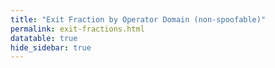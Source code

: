 ```yaml
---
title: "Exit Fraction by Operator Domain (non-spoofable)"
permalink: exit-fractions.html
datatable: true
hide_sidebar: true
---
```


<div>                        <script type="text/javascript">window.PlotlyConfig = {MathJaxConfig: 'local'};</script>
        <script src="https://cdn.plot.ly/plotly-latest.min.js"></script>                <div id="487eee1c-4f45-493a-8f61-7b715d6ee97d" class="plotly-graph-div" style="height:100%; width:100%;"></div>            <script type="text/javascript">                                    window.PLOTLYENV=window.PLOTLYENV || {};                                    if (document.getElementById("487eee1c-4f45-493a-8f61-7b715d6ee97d")) {                    Plotly.newPlot(                        "487eee1c-4f45-493a-8f61-7b715d6ee97d",                        [{"legendgroup": "applied-privacy.net", "line": {"color": "#636efa"}, "mode": "lines", "name": "applied-privacy.net", "orientation": "v", "showlegend": true, "stackgroup": "1", "type": "scatter", "x": ["2021-01-01", "2021-01-02", "2021-01-03", "2021-01-04", "2021-01-05", "2021-01-07", "2021-01-08", "2021-01-09", "2021-01-10", "2021-01-11", "2021-01-12", "2021-01-13", "2021-01-14", "2021-01-15", "2021-01-16", "2021-01-17", "2021-01-18", "2021-01-19", "2021-01-20", "2021-01-21", "2021-01-22", "2021-01-23", "2021-01-24", "2021-01-25", "2021-01-26", "2021-01-27", "2021-01-28", "2021-01-29", "2021-01-30", "2021-01-31", "2021-02-01", "2021-02-02", "2021-02-03", "2021-02-04", "2021-02-05", "2021-02-06", "2021-02-07", "2021-02-08", "2021-02-09", "2021-02-10", "2021-02-11", "2021-02-12", "2021-02-13", "2021-02-14", "2021-02-15", "2021-02-16", "2021-02-17", "2021-02-18", "2021-02-19", "2021-02-20", "2021-02-21", "2021-02-22", "2021-02-23", "2021-02-24", "2021-02-25", "2021-02-26", "2021-02-27", "2021-02-28", "2021-03-01", "2021-03-02", "2021-03-03", "2021-03-04", "2021-03-05", "2021-03-06", "2021-03-07", "2021-03-08", "2021-03-09", "2021-03-10", "2021-03-11", "2021-03-13", "2021-03-14", "2021-03-15", "2021-03-16", "2021-03-17", "2021-03-18", "2021-03-19", "2021-03-20", "2021-03-21", "2021-03-22", "2021-03-23", "2021-03-24", "2021-03-25", "2021-03-26", "2021-03-27", "2021-03-28", "2021-03-29", "2021-03-30", "2021-03-31", "2021-04-01", "2021-04-02", "2021-04-03", "2021-04-04", "2021-04-05", "2021-04-06", "2021-04-07", "2021-04-08", "2021-04-09", "2021-04-10", "2021-04-11", "2021-04-12", "2021-04-13", "2021-04-14", "2021-04-15", "2021-04-16", "2021-04-17", "2021-04-18", "2021-04-19", "2021-04-20", "2021-04-21", "2021-04-22", "2021-04-23", "2021-04-24", "2021-04-25", "2021-04-26", "2021-04-27", "2021-04-28", "2021-04-29", "2021-04-30", "2021-05-01", "2021-05-02", "2021-05-03", "2021-05-04", "2021-05-05", "2021-05-06", "2021-05-07", "2021-05-08", "2021-05-09", "2021-05-10", "2021-05-11", "2021-05-12", "2021-05-13", "2021-05-14", "2021-05-15", "2021-05-16", "2021-05-17", "2021-05-18", "2021-05-19", "2021-05-20", "2021-05-21", "2021-05-22", "2021-05-23", "2021-05-24", "2021-05-25", "2021-05-26", "2021-05-27", "2021-05-28", "2021-05-29", "2021-05-30", "2021-05-31", "2021-06-01", "2021-06-02", "2021-06-03", "2021-06-04", "2021-06-05", "2021-06-06", "2021-06-07", "2021-06-09", "2021-06-10", "2021-06-11", "2021-06-12", "2021-06-13", "2021-06-14", "2021-06-15", "2021-06-16", "2021-06-17", "2021-06-18", "2021-06-19", "2021-06-20", "2021-06-21", "2021-06-22", "2021-06-23", "2021-06-24", "2021-06-25", "2021-06-26", "2021-06-27", "2021-06-28", "2021-06-29", "2021-06-30", "2021-07-01", "2021-07-02", "2021-07-03", "2021-07-04", "2021-07-05", "2021-07-06", "2021-07-07", "2021-07-08", "2021-07-09", "2021-07-10", "2021-07-11", "2021-07-12", "2021-07-13", "2021-07-14", "2021-07-15", "2021-07-16"], "xaxis": "x", "y": [2.82, 2.96, 3.05, 3.02, 2.99, 3.2, 3.3, 3.26, 3.21, 3.18, 3.37, 3.51, 3.59, 3.49, 3.44, 3.44, 3.43, 3.47, 3.41, 3.46, 3.49, 3.47, 3.41, 3.32, 3.32, 3.35, 3.57, 3.55, 3.55, 3.37, 3.29, 3.44, 3.35, 3.52, 3.92, 3.94, 4.1, 4.17, 4.12, 4.32, 4.33, 4.15, 4.03, 4.04, 4.14, 4.16, 4.14, 4.12, 5.35, 5.58, 5.78, 5.19, 5.1, 5.1, 5.35, 5.28, 5.24, 5.2, 5.3, 5.29, 5.36, 5.46, 5.46, 5.46, 5.34, 5.33, 5.9, 5.66, 5.66, 5.31, 5.35, 5.65, 5.39, 5.54, 5.57, 6.18, 6.41, 6.25, 6.51, 6.12, 6.26, 5.97, 6.42, 6.25, 6.01, 6.52, 6.7, 6.57, 6.64, 6.49, 6.61, 6.07, 6.03, 6.17, 6.06, 5.72, 6.06, 5.68, 5.5, 5.85, 5.97, 6.14, 6.26, 6.07, 6.08, 6.44, 6.33, 6.39, 6.37, 6.5, 6.38, 6.21, 6.15, 6.46, 6.44, 6.35, 6.45, 6.69, 6.74, 6.64, 6.45, 6.49, 6.25, 6.56, 6.72, 6.51, 6.4, 6.55, 6.59, 6.59, 6.74, 6.91, 6.62, 6.5, 6.72, 6.73, 6.71, 6.67, 6.56, 6.66, 6.62, 6.21, 6.27, 6.52, 6.66, 6.95, 6.9, 6.88, 6.71, 6.49, 6.57, 6.87, 7.24, 7.38, 7.22, 7.18, 6.43, 6.32, 6.47, 6.54, 6.47, 6.46, 6.31, 6.18, 6.25, 5.96, 6.18, 6.12, 6.02, 6.21, 6.11, 6.14, 5.82, 5.69, 5.54, 5.68, 5.91, 5.91, 5.88, 5.92, 5.97, 6.0, 5.92, 5.98, 6.0, 6.08, 5.97, 6.15, 6.01, 6.12, 6.06, 6.05, 6.04, 6.05], "yaxis": "y"}, {"legendgroup": "artikel10.org", "line": {"color": "#EF553B"}, "mode": "lines", "name": "artikel10.org", "orientation": "v", "showlegend": true, "stackgroup": "1", "type": "scatter", "x": ["2021-01-01", "2021-01-02", "2021-01-03", "2021-01-04", "2021-01-05", "2021-01-07", "2021-01-08", "2021-01-09", "2021-01-10", "2021-01-11", "2021-01-12", "2021-01-13", "2021-01-14", "2021-01-15", "2021-01-16", "2021-01-17", "2021-01-18", "2021-01-19", "2021-01-20", "2021-01-21", "2021-01-22", "2021-01-23", "2021-01-24", "2021-01-25", "2021-01-26", "2021-01-27", "2021-01-28", "2021-01-29", "2021-01-30", "2021-01-31", "2021-02-01", "2021-02-02", "2021-02-03", "2021-02-04", "2021-02-05", "2021-02-06", "2021-02-07", "2021-02-08", "2021-02-09", "2021-02-10", "2021-02-11", "2021-02-12", "2021-02-13", "2021-02-14", "2021-02-15", "2021-02-16", "2021-02-17", "2021-02-18", "2021-02-19", "2021-02-20", "2021-02-21", "2021-02-22", "2021-02-23", "2021-02-24", "2021-02-25", "2021-02-26", "2021-02-27", "2021-02-28", "2021-03-01", "2021-03-02", "2021-03-03", "2021-03-04", "2021-03-05", "2021-03-06", "2021-03-07", "2021-03-08", "2021-03-09", "2021-03-10", "2021-03-11", "2021-03-13", "2021-03-14", "2021-03-15", "2021-03-16", "2021-03-17", "2021-03-18", "2021-03-19", "2021-03-20", "2021-03-21", "2021-03-22", "2021-03-23", "2021-03-24", "2021-03-25", "2021-03-26", "2021-03-27", "2021-03-28", "2021-03-29", "2021-03-30", "2021-03-31", "2021-04-01", "2021-04-02", "2021-04-03", "2021-04-04", "2021-04-05", "2021-04-06", "2021-04-07", "2021-04-08", "2021-04-09", "2021-04-10", "2021-04-11", "2021-04-12", "2021-04-13", "2021-04-14", "2021-04-15", "2021-04-16", "2021-04-17", "2021-04-18", "2021-04-19", "2021-04-20", "2021-04-21", "2021-04-22", "2021-04-23", "2021-04-24", "2021-04-25", "2021-04-26", "2021-04-27", "2021-04-28", "2021-04-29", "2021-04-30", "2021-05-01", "2021-05-02", "2021-05-03", "2021-05-04", "2021-05-05", "2021-05-06", "2021-05-07", "2021-05-08", "2021-05-09", "2021-05-10", "2021-05-11", "2021-05-12", "2021-05-13", "2021-05-14", "2021-05-15", "2021-05-16", "2021-05-17", "2021-05-18", "2021-05-19", "2021-05-20", "2021-05-21", "2021-05-22", "2021-05-23", "2021-05-24", "2021-05-25", "2021-05-26", "2021-05-27", "2021-05-28", "2021-05-29", "2021-05-30", "2021-05-31", "2021-06-01", "2021-06-02", "2021-06-03", "2021-06-04", "2021-06-05", "2021-06-06", "2021-06-07", "2021-06-09", "2021-06-10", "2021-06-11", "2021-06-12", "2021-06-13", "2021-06-14", "2021-06-15", "2021-06-16", "2021-06-17", "2021-06-18", "2021-06-19", "2021-06-20", "2021-06-21", "2021-06-22", "2021-06-23", "2021-06-24", "2021-06-25", "2021-06-26", "2021-06-27", "2021-06-28", "2021-06-29", "2021-06-30", "2021-07-01", "2021-07-02", "2021-07-03", "2021-07-04", "2021-07-05", "2021-07-06", "2021-07-07", "2021-07-08", "2021-07-09", "2021-07-10", "2021-07-11", "2021-07-12", "2021-07-13", "2021-07-14", "2021-07-15", "2021-07-16"], "xaxis": "x", "y": [0.11, 0.11, 0.09, 0.1, 0.11, 0.11, 0.11, 0.12, 0.1, 0.09, 0.09, 0.09, 0.1, 0.1, 0.1, 0.1, 0.11, 0.11, 0.09, 0.1, 0.1, 0.11, 0.1, 0.09, 0.09, 0.11, 0.11, 0.11, 0.11, 0.11, 0.11, 0.12, 0.12, 0.12, 0.14, 0.13, 0.13, 0.14, 0.13, 0.17, 0.15, 0.14, 0.14, 0.15, 0.13, 0.13, 0.12, 0.13, 0.2, 0.2, 0.2, 0.2, 0.19, 0.18, 0.17, 0.17, 0.17, 0.19, 0.19, 0.19, 0.2, 0.23, 0.23, 0.26, 0.28, 0.27, 0.31, 0.3, 0.27, 0.28, 0.29, 0.31, 0.33, 0.34, 0.33, 0.38, 0.4, 0.4, 0.48, 0.5, 0.55, 0.55, 0.57, 0.57, 0.57, 0.59, 0.63, 0.64, 0.67, 0.74, 0.76, 0.77, 0.81, 0.77, 0.81, 0.84, 0.88, 0.9, 0.85, 0.79, 0.79, 0.79, 0.8, 0.78, 0.78, 0.8, 0.78, 0.8, 0.78, 0.78, 0.79, 0.79, 0.77, 0.74, 0.71, 0.78, 0.74, 0.77, 0.77, 0.81, 0.84, 0.82, 0.83, 0.86, 0.86, 0.85, 0.84, 0.83, 0.83, 0.79, 0.79, 0.85, 0.86, 0.87, 0.85, 0.33, 0.82, 0.94, 0.96, 1.03, 1.04, 1.06, 1.02, 1.03, 0.98, 0.99, 1.06, 1.1, 1.18, 1.14, 1.15, 1.04, 1.03, 1.05, 1.01, 1.03, 1.03, 0.99, 0.97, 0.97, 1.0, 0.95, 0.95, 0.87, 0.82, 0.83, 0.84, 0.83, 0.83, 0.84, 0.83, 0.83, 0.84, 0.83, 0.82, 0.81, 0.82, 0.78, 0.77, 0.78, 0.78, 0.78, 0.82, 0.8, 0.82, 0.82, 0.81, 0.81, 0.83, 0.83, 0.81, 0.84, 0.82, 0.81], "yaxis": "y"}, {"legendgroup": "emeraldonion.org", "line": {"color": "#00cc96"}, "mode": "lines", "name": "emeraldonion.org", "orientation": "v", "showlegend": true, "stackgroup": "1", "type": "scatter", "x": ["2021-01-01", "2021-01-02", "2021-01-03", "2021-01-04", "2021-01-05", "2021-01-07", "2021-01-08", "2021-01-09", "2021-01-10", "2021-01-11", "2021-01-12", "2021-01-13", "2021-01-14", "2021-01-15", "2021-01-16", "2021-01-17", "2021-01-18", "2021-01-19", "2021-01-20", "2021-01-21", "2021-01-22", "2021-01-23", "2021-01-24", "2021-01-25", "2021-01-26", "2021-01-27", "2021-01-28", "2021-01-29", "2021-01-30", "2021-01-31", "2021-02-01", "2021-02-02", "2021-02-03", "2021-02-04", "2021-02-05", "2021-02-06", "2021-02-07", "2021-02-08", "2021-02-09", "2021-02-10", "2021-02-11", "2021-02-12", "2021-02-13", "2021-02-14", "2021-02-15", "2021-02-16", "2021-02-17", "2021-02-18", "2021-02-19", "2021-02-20", "2021-02-21", "2021-02-22", "2021-02-23", "2021-02-24", "2021-02-25", "2021-02-26", "2021-02-27", "2021-02-28", "2021-03-01", "2021-03-02", "2021-03-03", "2021-03-04", "2021-03-05", "2021-03-06", "2021-03-07", "2021-03-08", "2021-03-09", "2021-03-10", "2021-03-11", "2021-03-13", "2021-03-14", "2021-03-15", "2021-03-16", "2021-03-17", "2021-03-18", "2021-03-19", "2021-03-20", "2021-03-21", "2021-03-22", "2021-03-23", "2021-03-24", "2021-03-25", "2021-03-26", "2021-03-27", "2021-03-28", "2021-03-29", "2021-03-30", "2021-03-31", "2021-04-01", "2021-04-02", "2021-04-03", "2021-04-04", "2021-04-05", "2021-04-06", "2021-04-07", "2021-04-08", "2021-04-09", "2021-04-10", "2021-04-11", "2021-04-12", "2021-04-13", "2021-04-14", "2021-04-15", "2021-04-16", "2021-04-17", "2021-04-18", "2021-04-19", "2021-04-20", "2021-04-21", "2021-04-22", "2021-04-23", "2021-04-24", "2021-04-25", "2021-04-26", "2021-04-27", "2021-04-28", "2021-04-29", "2021-04-30", "2021-05-01", "2021-05-02", "2021-05-03", "2021-05-04", "2021-05-05", "2021-05-06", "2021-05-07", "2021-05-08", "2021-05-09", "2021-05-10", "2021-05-11", "2021-05-12", "2021-05-13", "2021-05-14", "2021-05-15", "2021-05-16", "2021-05-17", "2021-05-18", "2021-05-19", "2021-05-20", "2021-05-21", "2021-05-22", "2021-05-23", "2021-05-24", "2021-05-25", "2021-05-26", "2021-05-27", "2021-05-28", "2021-05-29", "2021-05-30", "2021-05-31", "2021-06-01", "2021-06-02", "2021-06-03", "2021-06-04", "2021-06-05", "2021-06-06", "2021-06-07", "2021-06-09", "2021-06-10", "2021-06-11", "2021-06-12", "2021-06-13", "2021-06-14", "2021-06-15", "2021-06-16", "2021-06-17", "2021-06-18", "2021-06-19", "2021-06-20", "2021-06-21", "2021-06-22", "2021-06-23", "2021-06-24", "2021-06-25", "2021-06-26", "2021-06-27", "2021-06-28", "2021-06-29", "2021-06-30", "2021-07-01", "2021-07-02", "2021-07-03", "2021-07-04", "2021-07-05", "2021-07-06", "2021-07-07", "2021-07-08", "2021-07-09", "2021-07-10", "2021-07-11", "2021-07-12", "2021-07-13", "2021-07-14", "2021-07-15", "2021-07-16"], "xaxis": "x", "y": [0.62, 0.61, 0.61, 0.61, 0.6, 0.58, 0.6, 0.6, 0.56, 0.65, 0.63, 0.61, 0.65, 0.66, 0.76, 0.65, 0.72, 0.7, 0.76, 0.85, 0.91, 0.89, 0.85, 0.74, 0.68, 0.68, 0.71, 0.68, 0.67, 0.63, 0.59, 0.57, 0.58, 0.62, 0.68, 0.71, 0.68, 0.8, 0.89, 0.94, 0.95, 0.98, 1.02, 1.04, 0.99, 1.0, 0.98, 1.01, 1.16, 1.17, 0.99, 1.01, 1.25, 1.08, 1.07, 1.05, 0.98, 0.94, 0.94, 0.9, 1.02, 1.16, 1.02, 1.05, 1.07, 1.11, 1.15, 1.32, 1.32, 1.34, 1.38, 1.36, 1.11, 1.54, 1.41, 1.64, 1.65, 1.67, 1.7, 1.81, 1.55, 1.36, 1.93, 1.96, 2.07, 2.19, 2.33, 2.41, 2.35, 2.36, 2.41, 2.29, 2.5, 2.21, 2.16, 2.02, 1.84, 1.93, 1.83, 1.66, 1.51, 1.51, 1.45, 1.42, 1.45, 1.36, 1.26, 1.22, 1.21, 1.14, 1.14, 1.16, 1.22, 1.17, 1.15, 1.2, 1.15, 1.09, 1.08, 1.14, 1.15, 1.21, 1.59, 1.33, 1.29, 1.36, 1.38, 1.48, 1.5, 1.38, 1.41, 1.35, 1.38, 1.34, 1.32, 1.42, 1.39, 1.59, 1.72, 1.83, 1.8, 1.74, 1.68, 1.4, 1.5, 1.79, 1.4, 1.29, 1.25, 1.12, 1.09, null, null, null, null, null, 1.27, 1.14, 1.18, 1.17, 1.16, 1.41, 1.45, 1.39, 1.61, 1.66, 1.72, 1.77, 1.78, null, 1.75, 1.67, 1.72, 1.73, 1.75, 1.7, 1.71, 1.68, 1.69, 1.65, 1.68, 1.68, 1.7, 1.62, 1.63, 1.61, 1.56, 1.58, 1.56, 1.66, 1.64, 1.66, 1.71, 1.71], "yaxis": "y"}, {"legendgroup": "frichetten.com", "line": {"color": "#ab63fa"}, "mode": "lines", "name": "frichetten.com", "orientation": "v", "showlegend": true, "stackgroup": "1", "type": "scatter", "x": ["2021-01-01", "2021-01-02", "2021-01-03", "2021-01-04", "2021-01-05", "2021-01-07", "2021-01-08", "2021-01-09", "2021-01-10", "2021-01-11", "2021-01-12", "2021-01-13", "2021-01-14", "2021-01-15", "2021-01-16", "2021-01-17", "2021-01-18", "2021-01-19", "2021-01-20", "2021-01-21", "2021-01-22", "2021-01-23", "2021-01-24", "2021-01-25", "2021-01-26", "2021-01-27", "2021-01-28", "2021-01-29", "2021-01-30", "2021-01-31", "2021-02-01", "2021-02-02", "2021-02-03", "2021-02-04", "2021-02-05", "2021-02-06", "2021-02-07", "2021-02-08", "2021-02-09", "2021-02-10", "2021-02-11", "2021-02-12", "2021-02-13", "2021-02-14", "2021-02-15", "2021-02-16", "2021-02-17", "2021-02-18", "2021-02-19", "2021-02-20", "2021-02-21", "2021-02-22", "2021-02-23", "2021-02-24", "2021-02-25", "2021-02-26", "2021-02-27", "2021-02-28", "2021-03-01", "2021-03-02", "2021-03-03", "2021-03-04", "2021-03-05", "2021-03-06", "2021-03-07", "2021-03-08", "2021-03-09", "2021-03-10", "2021-03-11", "2021-03-13", "2021-03-14", "2021-03-15", "2021-03-16", "2021-03-17", "2021-03-18", "2021-03-19", "2021-03-20", "2021-03-21", "2021-03-22", "2021-03-23", "2021-03-24", "2021-03-25", "2021-03-26", "2021-03-27", "2021-03-28", "2021-03-29", "2021-03-30", "2021-03-31", "2021-04-01", "2021-04-02", "2021-04-03", "2021-04-04", "2021-04-05", "2021-04-06", "2021-04-07", "2021-04-08", "2021-04-09", "2021-04-10", "2021-04-11", "2021-04-12", "2021-04-13", "2021-04-14", "2021-04-15", "2021-04-16", "2021-04-17", "2021-04-18", "2021-04-19", "2021-04-20", "2021-04-21", "2021-04-22", "2021-04-23", "2021-04-24", "2021-04-25", "2021-04-26", "2021-04-27", "2021-04-28", "2021-04-29", "2021-04-30", "2021-05-01", "2021-05-02", "2021-05-03", "2021-05-04", "2021-05-05", "2021-05-06", "2021-05-07", "2021-05-08", "2021-05-09", "2021-05-10", "2021-05-11", "2021-05-12", "2021-05-13", "2021-05-14", "2021-05-15", "2021-05-16", "2021-05-17", "2021-05-18", "2021-05-19", "2021-05-20", "2021-05-21", "2021-05-22", "2021-05-23", "2021-05-24", "2021-05-25", "2021-05-26", "2021-05-27", "2021-05-28", "2021-05-29", "2021-05-30", "2021-05-31", "2021-06-01", "2021-06-02", "2021-06-03", "2021-06-04", "2021-06-05", "2021-06-06", "2021-06-07", "2021-06-09", "2021-06-10", "2021-06-11", "2021-06-12", "2021-06-13", "2021-06-14", "2021-06-15", "2021-06-16", "2021-06-17", "2021-06-18", "2021-06-19", "2021-06-20", "2021-06-21", "2021-06-22", "2021-06-23", "2021-06-24", "2021-06-25", "2021-06-26", "2021-06-27", "2021-06-28", "2021-06-29", "2021-06-30", "2021-07-01", "2021-07-02", "2021-07-03", "2021-07-04", "2021-07-05", "2021-07-06", "2021-07-07", "2021-07-08", "2021-07-09", "2021-07-10", "2021-07-11", "2021-07-12", "2021-07-13", "2021-07-14", "2021-07-15", "2021-07-16"], "xaxis": "x", "y": [0.07, 0.07, 0.05, 0.07, 0.07, 0.08, 0.07, 0.07, 0.08, 0.06, 0.07, 0.08, 0.07, 0.07, 0.07, 0.07, 0.08, 0.07, 0.07, 0.08, 0.09, 0.08, 0.09, 0.07, 0.06, 0.06, 0.05, 0.05, 0.04, 0.04, 0.03, 0.01, 0.02, 0.03, 0.04, 0.03, 0.03, 0.03, 0.03, 0.04, 0.04, 0.04, 0.04, 0.05, 0.04, 0.04, 0.04, 0.05, 0.07, 0.07, 0.06, 0.11, 0.09, 0.08, 0.08, 0.07, 0.08, 0.08, 0.08, 0.08, 0.08, 0.08, 0.08, 0.08, 0.09, 0.09, 0.1, 0.09, 0.09, 0.09, 0.1, 0.11, 0.11, 0.11, 0.14, 0.12, 0.12, 0.13, 0.13, 0.17, 0.17, 0.16, 0.16, 0.16, 0.16, 0.13, 0.15, 0.14, 0.14, 0.14, 0.14, 0.14, 0.15, 0.14, 0.14, 0.14, 0.14, 0.14, 0.14, 0.13, 0.13, 0.13, 0.14, 0.13, 0.12, 0.12, 0.11, 0.11, 0.1, 0.1, 0.1, 0.11, 0.1, 0.11, 0.1, 0.12, 0.11, 0.11, 0.12, 0.12, 0.12, 0.12, 0.14, 0.15, 0.14, 0.13, 0.14, 0.17, 0.14, 0.14, 0.11, 0.13, 0.15, 0.15, 0.15, 0.12, 0.12, 0.13, 0.13, 0.12, 0.11, 0.1, 0.1, 0.1, 0.12, 0.1, 0.08, 0.08, 0.07, 0.08, 0.08, 0.09, 0.08, 0.08, 0.09, 0.09, 0.08, 0.11, 0.12, 0.13, 0.12, 0.13, null, 0.14, 0.16, 0.16, 0.16, 0.14, 0.15, 0.15, 0.13, 0.14, 0.16, 0.16, 0.17, 0.17, 0.17, 0.17, 0.18, 0.18, 0.18, 0.18, 0.17, 0.17, 0.16, 0.16, 0.16, 0.15, 0.15, 0.17, 0.18, 0.17, 0.16, 0.18], "yaxis": "y"}, {"legendgroup": "hviv.nl", "line": {"color": "#FFA15A"}, "mode": "lines", "name": "hviv.nl", "orientation": "v", "showlegend": true, "stackgroup": "1", "type": "scatter", "x": ["2021-01-01", "2021-01-02", "2021-01-03", "2021-01-04", "2021-01-05", "2021-01-07", "2021-01-08", "2021-01-09", "2021-01-10", "2021-01-11", "2021-01-12", "2021-01-13", "2021-01-14", "2021-01-15", "2021-01-16", "2021-01-17", "2021-01-18", "2021-01-19", "2021-01-20", "2021-01-21", "2021-01-22", "2021-01-23", "2021-01-24", "2021-01-25", "2021-01-26", "2021-01-27", "2021-01-28", "2021-01-29", "2021-01-30", "2021-01-31", "2021-02-01", "2021-02-02", "2021-02-03", "2021-02-04", "2021-02-05", "2021-02-06", "2021-02-07", "2021-02-08", "2021-02-09", "2021-02-10", "2021-02-11", "2021-02-12", "2021-02-13", "2021-02-14", "2021-02-15", "2021-02-16", "2021-02-17", "2021-02-18", "2021-02-19", "2021-02-20", "2021-02-21", "2021-02-22", "2021-02-23", "2021-02-24", "2021-02-25", "2021-02-26", "2021-02-27", "2021-02-28", "2021-03-01", "2021-03-02", "2021-03-03", "2021-03-04", "2021-03-05", "2021-03-06", "2021-03-07", "2021-03-08", "2021-03-09", "2021-03-10", "2021-03-11", "2021-03-13", "2021-03-14", "2021-03-15", "2021-03-16", "2021-03-17", "2021-03-18", "2021-03-19", "2021-03-20", "2021-03-21", "2021-03-22", "2021-03-23", "2021-03-24", "2021-03-25", "2021-03-26", "2021-03-27", "2021-03-28", "2021-03-29", "2021-03-30", "2021-03-31", "2021-04-01", "2021-04-02", "2021-04-03", "2021-04-04", "2021-04-05", "2021-04-06", "2021-04-07", "2021-04-08", "2021-04-09", "2021-04-10", "2021-04-11", "2021-04-12", "2021-04-13", "2021-04-14", "2021-04-15", "2021-04-16", "2021-04-17", "2021-04-18", "2021-04-19", "2021-04-20", "2021-04-21", "2021-04-22", "2021-04-23", "2021-04-24", "2021-04-25", "2021-04-26", "2021-04-27", "2021-04-28", "2021-04-29", "2021-04-30", "2021-05-01", "2021-05-02", "2021-05-03", "2021-05-04", "2021-05-05", "2021-05-06", "2021-05-07", "2021-05-08", "2021-05-09", "2021-05-10", "2021-05-11", "2021-05-12", "2021-05-13", "2021-05-14", "2021-05-15", "2021-05-16", "2021-05-17", "2021-05-18", "2021-05-19", "2021-05-20", "2021-05-21", "2021-05-22", "2021-05-23", "2021-05-24", "2021-05-25", "2021-05-26", "2021-05-27", "2021-05-28", "2021-05-29", "2021-05-30", "2021-05-31", "2021-06-01", "2021-06-02", "2021-06-03", "2021-06-04", "2021-06-05", "2021-06-06", "2021-06-07", "2021-06-09", "2021-06-10", "2021-06-11", "2021-06-12", "2021-06-13", "2021-06-14", "2021-06-15", "2021-06-16", "2021-06-17", "2021-06-18", "2021-06-19", "2021-06-20", "2021-06-21", "2021-06-22", "2021-06-23", "2021-06-24", "2021-06-25", "2021-06-26", "2021-06-27", "2021-06-28", "2021-06-29", "2021-06-30", "2021-07-01", "2021-07-02", "2021-07-03", "2021-07-04", "2021-07-05", "2021-07-06", "2021-07-07", "2021-07-08", "2021-07-09", "2021-07-10", "2021-07-11", "2021-07-12", "2021-07-13", "2021-07-14", "2021-07-15", "2021-07-16"], "xaxis": "x", "y": [0.17, 0.19, 0.18, 0.17, 0.17, 0.18, 0.4, 0.41, 0.53, 0.68, 0.87, 1.07, 1.11, 1.12, 1.25, 1.2, 1.15, 1.18, 1.18, 1.07, 1.09, 1.12, 1.15, 1.15, 1.18, 1.19, 1.14, 1.22, 1.21, 1.24, 1.14, 1.14, 1.15, 1.19, 1.34, 1.35, 1.34, 1.21, 1.17, 1.26, 1.2, 1.1, 1.07, 1.12, 1.13, 1.08, 1.14, 1.11, 1.29, 1.38, 1.39, 1.33, 1.2, 1.19, 1.16, 1.25, 1.27, 1.11, 1.12, 1.16, 1.21, 1.25, 1.24, 1.24, 1.26, 1.21, 1.26, 1.25, 1.22, 1.22, 1.25, 1.33, 1.43, 1.37, 1.26, 1.28, 1.23, 1.23, 1.2, 1.21, 1.35, 1.22, 1.22, 1.23, 1.27, 1.19, 1.25, 1.21, 1.24, 1.17, 1.25, 1.24, 1.35, 1.26, 1.27, 1.33, 1.37, 1.28, 1.29, 1.31, 1.39, 1.39, 1.44, 1.41, 1.44, 1.46, 1.45, 1.47, 1.5, 1.44, 1.42, 1.42, 1.49, 1.37, 1.4, 1.42, 1.5, 1.39, 1.37, 1.37, 1.43, 1.43, 1.41, 1.53, 1.48, 1.58, 1.61, 1.6, 1.64, 1.5, 1.42, 1.45, 1.45, 1.43, 1.42, 1.42, 1.41, 1.33, 1.32, 1.29, 1.38, 1.32, 1.38, 1.39, 1.31, 1.32, 1.27, 1.19, 1.24, 1.23, 1.27, 1.3, 1.32, 1.32, 1.3, 1.33, 1.33, 1.31, 1.24, 1.3, 1.33, 1.3, 1.3, 1.29, 1.29, 1.29, 1.31, 1.29, 1.31, 1.38, 1.39, 1.36, 1.42, 1.46, 1.38, 1.32, 1.34, 1.37, 1.39, 1.38, 1.4, 1.45, 1.44, 1.43, 1.41, 1.45, 1.4, 1.43, 1.43, 1.39, 1.42, 1.36, 1.41, 1.41], "yaxis": "y"}, {"legendgroup": "hydra-family.github.io", "line": {"color": "#19d3f3"}, "mode": "lines", "name": "hydra-family.github.io", "orientation": "v", "showlegend": true, "stackgroup": "1", "type": "scatter", "x": ["2021-01-01", "2021-01-02", "2021-01-03", "2021-01-04", "2021-01-05", "2021-01-07", "2021-01-08", "2021-01-09", "2021-01-10", "2021-01-11", "2021-01-12", "2021-01-13", "2021-01-14", "2021-01-15", "2021-01-16", "2021-01-17", "2021-01-18", "2021-01-19", "2021-01-20", "2021-01-21", "2021-01-22", "2021-01-23", "2021-01-24", "2021-01-25", "2021-01-26", "2021-01-27", "2021-01-28", "2021-01-29", "2021-01-30", "2021-01-31", "2021-02-01", "2021-02-02", "2021-02-03", "2021-02-04", "2021-02-05", "2021-02-06", "2021-02-07", "2021-02-08", "2021-02-09", "2021-02-10", "2021-02-11", "2021-02-12", "2021-02-13", "2021-02-14", "2021-02-15", "2021-02-16", "2021-02-17", "2021-02-18", "2021-02-19", "2021-02-20", "2021-02-21", "2021-02-22", "2021-02-23", "2021-02-24", "2021-02-25", "2021-02-26", "2021-02-27", "2021-02-28", "2021-03-01", "2021-03-02", "2021-03-03", "2021-03-04", "2021-03-05", "2021-03-06", "2021-03-07", "2021-03-08", "2021-03-09", "2021-03-10", "2021-03-11", "2021-03-13", "2021-03-14", "2021-03-15", "2021-03-16", "2021-03-17", "2021-03-18", "2021-03-19", "2021-03-20", "2021-03-21", "2021-03-22", "2021-03-23", "2021-03-24", "2021-03-25", "2021-03-26", "2021-03-27", "2021-03-28", "2021-03-29", "2021-03-30", "2021-03-31", "2021-04-01", "2021-04-02", "2021-04-03", "2021-04-04", "2021-04-05", "2021-04-06", "2021-04-07", "2021-04-08", "2021-04-09", "2021-04-10", "2021-04-11", "2021-04-12", "2021-04-13", "2021-04-14", "2021-04-15", "2021-04-16", "2021-04-17", "2021-04-18", "2021-04-19", "2021-04-20", "2021-04-21", "2021-04-22", "2021-04-23", "2021-04-24", "2021-04-25", "2021-04-26", "2021-04-27", "2021-04-28", "2021-04-29", "2021-04-30", "2021-05-01", "2021-05-02", "2021-05-03", "2021-05-04", "2021-05-05", "2021-05-06", "2021-05-07", "2021-05-08", "2021-05-09", "2021-05-10", "2021-05-11", "2021-05-12", "2021-05-13", "2021-05-14", "2021-05-15", "2021-05-16", "2021-05-17", "2021-05-18", "2021-05-19", "2021-05-20", "2021-05-21", "2021-05-22", "2021-05-23", "2021-05-24", "2021-05-25", "2021-05-26", "2021-05-27", "2021-05-28", "2021-05-29", "2021-05-30", "2021-05-31", "2021-06-01", "2021-06-02", "2021-06-03", "2021-06-04", "2021-06-05", "2021-06-06", "2021-06-07", "2021-06-09", "2021-06-10", "2021-06-11", "2021-06-12", "2021-06-13", "2021-06-14", "2021-06-15", "2021-06-16", "2021-06-17", "2021-06-18", "2021-06-19", "2021-06-20", "2021-06-21", "2021-06-22", "2021-06-23", "2021-06-24", "2021-06-25", "2021-06-26", "2021-06-27", "2021-06-28", "2021-06-29", "2021-06-30", "2021-07-01", "2021-07-02", "2021-07-03", "2021-07-04", "2021-07-05", "2021-07-06", "2021-07-07", "2021-07-08", "2021-07-09", "2021-07-10", "2021-07-11", "2021-07-12", "2021-07-13", "2021-07-14", "2021-07-15", "2021-07-16"], "xaxis": "x", "y": [1.27, 1.3, 1.3, 1.26, 1.28, 1.43, 1.5, 1.51, 1.54, 1.51, 1.66, 1.74, 1.66, 1.76, 1.83, 1.85, 1.92, 1.9, 1.92, 1.98, 2.0, 2.02, 1.97, 2.04, 2.06, 2.05, 1.93, 2.04, 2.03, 1.97, 1.95, 2.01, 1.95, 2.12, 2.31, 2.37, 2.35, 2.28, 2.31, 2.32, 2.4, 2.36, 2.21, 2.31, 2.33, 2.35, 2.33, 2.43, 2.69, 2.76, 3.27, 2.88, 2.66, 2.61, 2.54, 2.68, 2.72, 2.7, 2.6, 2.72, 2.74, 2.77, 2.77, 2.76, 2.64, 2.59, 2.84, 2.66, 2.63, 2.72, 2.7, 2.89, 3.23, 3.12, 3.18, 3.44, 3.35, 3.4, 3.57, 3.63, 3.7, 3.59, 3.74, 3.63, 3.34, 3.55, 3.68, 3.62, 3.69, 3.64, 3.76, 3.72, 3.61, 3.53, 3.43, 3.36, 3.49, 3.28, 3.28, 3.39, 3.34, 3.3, 3.13, 3.19, 3.29, 3.33, 3.35, 3.42, 3.41, 3.51, 3.56, 3.37, 3.11, 3.46, 3.52, 3.65, 3.62, 3.58, 3.68, 3.67, 3.52, 3.66, 3.65, 3.87, 3.91, 3.68, 3.61, 3.46, 3.52, 3.65, 3.64, 3.51, 3.58, 3.48, 3.43, 3.64, 3.61, 3.6, 3.51, 3.52, 3.48, 3.45, 3.48, 3.51, 3.54, 3.43, 3.52, 3.34, 3.19, 3.15, 3.24, 3.34, 3.26, 3.38, 3.36, 3.41, 3.4, 3.39, 3.33, 3.34, 3.52, 3.52, 3.71, 3.75, 3.77, 3.92, 3.88, 3.82, 3.89, 4.0, 3.96, 4.08, 4.29, 4.18, 4.23, 4.22, 4.36, 4.43, 4.56, 4.48, 4.59, 4.53, 4.51, 4.64, 4.53, 4.73, 4.72, 4.6, 4.59, 4.45, 4.41, 4.44, 4.37, 4.44], "yaxis": "y"}, {"legendgroup": "marx.wtf", "line": {"color": "#FF6692"}, "mode": "lines", "name": "marx.wtf", "orientation": "v", "showlegend": true, "stackgroup": "1", "type": "scatter", "x": ["2021-01-01", "2021-01-02", "2021-01-03", "2021-01-04", "2021-01-05", "2021-01-07", "2021-01-08", "2021-01-09", "2021-01-10", "2021-01-11", "2021-01-12", "2021-01-13", "2021-01-14", "2021-01-15", "2021-01-16", "2021-01-17", "2021-01-18", "2021-01-19", "2021-01-20", "2021-01-21", "2021-01-22", "2021-01-23", "2021-01-31", "2021-02-01", "2021-02-02", "2021-02-03", "2021-02-04", "2021-02-05", "2021-02-06", "2021-02-07", "2021-02-08", "2021-02-09", "2021-02-10", "2021-02-11", "2021-02-12", "2021-02-13", "2021-02-14", "2021-02-15", "2021-02-16", "2021-02-17", "2021-03-07", "2021-03-08", "2021-03-09", "2021-03-10", "2021-03-11", "2021-03-13", "2021-03-14", "2021-03-15", "2021-03-16", "2021-03-17", "2021-03-18", "2021-03-19", "2021-03-20", "2021-03-21", "2021-03-22", "2021-03-23", "2021-03-24", "2021-03-25", "2021-03-26", "2021-03-27", "2021-03-28", "2021-03-29", "2021-03-30", "2021-03-31", "2021-04-01", "2021-04-02", "2021-04-03", "2021-04-04", "2021-04-05", "2021-04-06", "2021-04-07", "2021-04-08", "2021-04-09", "2021-04-10", "2021-04-11", "2021-04-12", "2021-04-13", "2021-04-14", "2021-04-15", "2021-04-16", "2021-04-17", "2021-04-18", "2021-04-19", "2021-04-20", "2021-04-21", "2021-04-22", "2021-04-23", "2021-04-24", "2021-04-25", "2021-04-26", "2021-04-27", "2021-04-28", "2021-04-29", "2021-04-30", "2021-05-01", "2021-05-02", "2021-05-03", "2021-05-04", "2021-05-05", "2021-05-06", "2021-05-07", "2021-05-08", "2021-05-09", "2021-05-10", "2021-05-11", "2021-05-12", "2021-05-13", "2021-05-14", "2021-05-15", "2021-05-16", "2021-05-17", "2021-05-18", "2021-05-19", "2021-05-20", "2021-05-21", "2021-05-22", "2021-05-23", "2021-05-24", "2021-05-25", "2021-05-26", "2021-05-27", "2021-05-28", "2021-05-29", "2021-05-30", "2021-05-31", "2021-06-01", "2021-06-02", "2021-06-03", "2021-06-04", "2021-06-05", "2021-06-06", "2021-06-07", "2021-06-09", "2021-06-10", "2021-06-11", "2021-06-12", "2021-06-13", "2021-06-14", "2021-06-15", "2021-06-16", "2021-06-17", "2021-06-18", "2021-06-19", "2021-06-20", "2021-06-21", "2021-06-22", "2021-06-23", "2021-06-24", "2021-06-25", "2021-06-26", "2021-06-27", "2021-06-28", "2021-06-29", "2021-06-30", "2021-07-01", "2021-07-02", "2021-07-03", "2021-07-04", "2021-07-05", "2021-07-06", "2021-07-07", "2021-07-08", "2021-07-09", "2021-07-10", "2021-07-11", "2021-07-12", "2021-07-13", "2021-07-14", "2021-07-15", "2021-07-16"], "xaxis": "x", "y": [0.02, 0.03, 0.02, 0.02, 0.02, 0.02, 0.03, 0.03, 0.02, 0.03, 0.03, 0.03, 0.03, 0.03, 0.03, null, null, null, null, null, null, null, 0.02, 0.03, 0.03, 0.03, 0.03, 0.03, 0.03, 0.03, 0.03, 0.03, 0.02, null, null, null, null, null, null, null, 0.02, 0.03, 0.03, 0.04, 0.04, 0.03, 0.03, 0.03, 0.04, null, null, 0.04, 0.04, 0.03, 0.04, 0.04, 0.03, 0.04, 0.04, 0.04, 0.04, 0.04, 0.05, 0.04, 0.04, 0.04, 0.04, 0.04, 0.04, 0.04, 0.04, 0.04, 0.04, 0.04, 0.04, 0.04, 0.04, 0.04, 0.04, 0.04, 0.04, 0.04, 0.04, 0.04, 0.04, 0.04, 0.04, 0.03, 0.03, 0.03, 0.03, 0.04, 0.04, 0.03, 0.03, 0.03, 0.04, 0.04, 0.03, 0.04, 0.04, 0.04, 0.04, 0.03, 0.04, 0.04, 0.04, 0.03, 0.03, 0.03, 0.04, 0.04, 0.03, 0.03, 0.03, 0.04, 0.03, 0.03, 0.03, 0.03, 0.03, 0.04, 0.03, 0.03, 0.03, 0.03, 0.03, 0.03, 0.03, 0.03, 0.03, 0.03, 0.04, 0.03, 0.03, 0.03, 0.03, 0.03, 0.03, 0.03, 0.03, 0.03, null, null, null, 0.03, 0.03, 0.03, 0.03, 0.03, 0.03, 0.03, 0.03, 0.03, 0.03, 0.03, 0.03, 0.03, 0.03, 0.03, 0.03, 0.03, 0.03, 0.03, 0.03, null, null, null, null, null], "yaxis": "y"}, {"legendgroup": "recipe-acl.github.io", "line": {"color": "#B6E880"}, "mode": "lines", "name": "recipe-acl.github.io", "orientation": "v", "showlegend": true, "stackgroup": "1", "type": "scatter", "x": ["2021-01-01", "2021-01-02", "2021-01-03", "2021-01-04", "2021-01-05", "2021-01-07", "2021-01-08", "2021-01-09", "2021-01-10", "2021-01-11", "2021-01-12", "2021-01-13", "2021-01-14", "2021-01-15", "2021-01-16", "2021-01-17", "2021-01-18", "2021-01-19", "2021-01-20", "2021-01-21", "2021-01-22", "2021-01-23", "2021-01-24", "2021-01-25", "2021-01-26", "2021-01-27", "2021-01-28", "2021-01-29", "2021-01-30", "2021-01-31", "2021-02-01", "2021-02-02", "2021-02-03", "2021-02-04", "2021-02-05", "2021-02-06", "2021-02-07", "2021-02-08", "2021-02-09", "2021-02-10", "2021-02-11", "2021-02-12", "2021-02-13", "2021-02-14", "2021-02-15", "2021-02-16", "2021-02-17", "2021-02-18", "2021-02-19", "2021-02-20", "2021-02-21", "2021-02-22", "2021-02-23", "2021-02-24", "2021-02-25", "2021-02-26", "2021-02-27", "2021-02-28", "2021-03-01", "2021-03-02", "2021-03-03", "2021-03-04", "2021-03-05", "2021-03-06", "2021-03-07", "2021-03-08", "2021-03-09", "2021-03-10", "2021-03-11", "2021-03-13", "2021-03-14", "2021-03-15", "2021-03-16", "2021-03-17", "2021-03-18", "2021-03-19", "2021-03-20", "2021-03-21", "2021-03-22", "2021-03-23", "2021-03-24", "2021-03-25", "2021-03-26", "2021-03-27", "2021-03-28", "2021-03-29", "2021-03-30", "2021-03-31", "2021-04-01", "2021-04-02", "2021-04-03", "2021-04-04", "2021-04-05", "2021-04-06", "2021-04-07", "2021-04-08", "2021-04-09", "2021-04-10", "2021-04-11", "2021-04-12", "2021-04-13", "2021-04-14", "2021-04-15", "2021-04-16", "2021-04-17", "2021-04-18", "2021-04-19", "2021-04-20", "2021-04-21", "2021-04-22", "2021-04-23", "2021-04-24", "2021-04-25", "2021-04-26", "2021-04-27", "2021-04-28", "2021-04-29", "2021-04-30", "2021-05-01", "2021-05-02", "2021-05-03", "2021-05-04", "2021-05-05", "2021-05-06", "2021-05-07", "2021-05-08", "2021-05-09", "2021-05-10", "2021-05-11", "2021-05-12", "2021-05-13", "2021-05-14", "2021-05-15", "2021-05-16", "2021-05-17", "2021-05-18", "2021-05-19", "2021-05-20", "2021-05-21", "2021-05-22", "2021-05-23", "2021-05-24", "2021-05-25", "2021-05-26", "2021-05-27", "2021-05-28", "2021-05-29", "2021-05-30", "2021-05-31", "2021-06-01", "2021-06-02", "2021-06-03", "2021-06-04", "2021-06-05", "2021-06-06", "2021-06-07", "2021-06-09", "2021-06-10", "2021-06-11", "2021-06-12", "2021-06-13", "2021-06-14", "2021-06-15", "2021-06-16", "2021-06-17", "2021-06-18", "2021-06-19", "2021-06-20", "2021-06-21", "2021-06-22", "2021-06-23", "2021-06-24", "2021-06-25", "2021-06-26", "2021-06-27", "2021-06-28", "2021-06-29", "2021-06-30", "2021-07-01", "2021-07-02", "2021-07-03", "2021-07-04", "2021-07-05", "2021-07-06", "2021-07-07", "2021-07-08", "2021-07-09", "2021-07-10", "2021-07-11", "2021-07-12", "2021-07-13", "2021-07-14", "2021-07-15", "2021-07-16"], "xaxis": "x", "y": [0.35, 0.34, 0.31, 0.25, 0.31, 0.35, 0.35, 0.35, 0.34, 0.26, 0.26, 0.27, null, null, null, null, 0.14, 0.39, 0.23, 0.27, null, null, null, null, 0.23, 0.21, 0.19, 0.16, 0.15, 0.15, 0.13, 0.14, 0.13, 0.12, 0.13, 0.16, 0.17, 0.17, 0.17, 0.2, 0.18, 0.16, 0.15, 0.18, 0.17, 0.18, 0.19, 0.2, 0.25, 0.28, 0.0, 0.21, 0.2, 0.19, 0.18, 0.17, 0.16, 0.14, 0.13, 0.13, 0.13, 0.14, 0.13, 0.14, 0.12, 0.12, 0.12, 0.12, 0.12, 0.12, 0.12, 0.13, 0.16, 0.14, 0.15, 0.17, 0.17, 0.22, 0.3, 0.36, 0.28, 0.49, 0.53, 0.5, 0.38, 0.43, 0.42, 0.42, 0.4, 0.44, 0.44, 0.25, 0.26, 0.38, 0.41, 0.39, 0.42, 0.44, 0.45, 0.42, 0.45, 0.47, 0.46, 0.47, 0.43, 0.43, 0.43, 0.41, 0.41, 0.42, 0.44, 0.44, 0.41, 0.42, 0.42, 0.44, 0.46, 0.43, 0.42, 0.41, 0.42, 0.41, 0.39, 0.43, 0.42, 0.43, 0.47, 0.47, 0.43, 0.44, 0.45, 0.46, 0.45, 0.47, 0.47, 0.44, 0.44, 0.43, 0.4, 0.42, 0.42, 0.37, 0.36, 0.37, 0.4, 0.42, 0.44, 0.43, 0.41, 0.41, 0.42, 0.43, 0.42, 0.43, 0.42, 0.41, 0.43, 0.43, 0.43, 0.42, 0.44, 0.44, 0.43, 0.42, 0.42, 0.4, 0.37, 0.38, 0.37, 0.4, 0.37, 0.4, 0.41, 0.39, 0.39, 0.39, 0.37, 0.35, 0.26, 0.26, 0.26, 0.28, 0.28, 0.32, 0.33, 0.33, 0.33, 0.34, 0.34, 0.34, 0.34, 0.35, 0.37, 0.36], "yaxis": "y"}, {"legendgroup": "worldofmatthew.com", "line": {"color": "#FF97FF"}, "mode": "lines", "name": "worldofmatthew.com", "orientation": "v", "showlegend": true, "stackgroup": "1", "type": "scatter", "x": ["2021-01-01", "2021-01-02", "2021-01-03", "2021-01-04", "2021-01-05", "2021-01-07", "2021-01-08", "2021-01-09", "2021-01-10", "2021-01-11", "2021-01-12", "2021-01-13", "2021-01-14", "2021-01-15", "2021-01-16", "2021-01-17", "2021-01-18", "2021-01-19", "2021-01-20", "2021-01-21", "2021-01-22", "2021-01-23", "2021-01-24", "2021-01-25", "2021-01-26", "2021-01-27", "2021-01-28", "2021-01-29", "2021-01-30", "2021-01-31", "2021-02-01", "2021-02-02", "2021-02-03", "2021-02-04", "2021-02-05", "2021-02-06", "2021-02-07", "2021-02-08", "2021-02-09", "2021-02-10", "2021-02-11", "2021-02-12", "2021-02-13", "2021-02-14", "2021-02-15", "2021-02-16", "2021-02-17", "2021-02-18", "2021-02-19", "2021-02-20", "2021-02-21", "2021-02-22", "2021-02-23", "2021-02-24", "2021-02-25", "2021-02-26", "2021-02-27", "2021-02-28", "2021-03-01", "2021-03-02", "2021-03-03", "2021-03-04", "2021-03-05", "2021-03-06", "2021-03-07", "2021-03-08", "2021-03-09", "2021-03-10", "2021-03-11", "2021-03-13", "2021-03-14", "2021-03-15", "2021-03-16", "2021-03-17", "2021-03-18", "2021-03-19", "2021-03-20", "2021-03-21", "2021-03-22", "2021-03-23", "2021-03-24", "2021-03-25", "2021-03-26", "2021-03-27", "2021-03-28", "2021-03-29", "2021-03-30", "2021-03-31", "2021-04-01", "2021-04-02", "2021-04-03", "2021-04-04", "2021-04-05", "2021-04-06", "2021-04-07", "2021-04-08", "2021-04-09", "2021-04-10", "2021-04-11", "2021-04-12", "2021-04-13", "2021-04-14", "2021-04-15", "2021-04-16", "2021-04-17", "2021-04-18", "2021-04-19", "2021-04-20", "2021-04-21", "2021-04-22", "2021-04-23", "2021-04-24", "2021-04-25", "2021-04-26", "2021-04-27", "2021-04-28", "2021-04-29", "2021-04-30", "2021-05-01", "2021-05-02", "2021-05-03", "2021-05-04", "2021-05-05", "2021-05-06", "2021-05-07", "2021-05-08", "2021-05-09", "2021-05-10", "2021-05-11", "2021-05-12", "2021-05-13", "2021-05-14", "2021-05-15", "2021-05-16", "2021-05-17", "2021-05-18", "2021-05-19", "2021-05-20", "2021-05-21", "2021-05-22", "2021-05-23", "2021-05-24", "2021-05-25", "2021-05-26", "2021-05-27", "2021-05-28", "2021-05-29", "2021-05-30", "2021-05-31", "2021-06-01", "2021-06-02", "2021-06-03", "2021-06-04", "2021-06-05", "2021-06-06", "2021-06-07", "2021-06-09", "2021-06-10", "2021-06-11", "2021-06-12", "2021-06-13", "2021-06-14", "2021-06-15", "2021-06-16", "2021-06-17", "2021-06-18", "2021-06-19", "2021-06-20", "2021-06-21", "2021-06-22", "2021-06-23", "2021-06-24", "2021-06-25", "2021-06-26", "2021-06-27", "2021-06-28", "2021-06-29", "2021-06-30", "2021-07-01", "2021-07-02", "2021-07-03", "2021-07-04", "2021-07-05", "2021-07-06", "2021-07-07", "2021-07-08", "2021-07-09", "2021-07-10", "2021-07-11", "2021-07-12", "2021-07-13", "2021-07-14", "2021-07-15", "2021-07-16"], "xaxis": "x", "y": [0.04, 0.04, 0.04, 0.03, 0.04, 0.04, 0.05, 0.04, 0.04, 0.03, 0.04, 0.03, 0.03, 0.04, 0.04, 0.04, 0.04, 0.04, 0.07, 0.05, 0.05, 0.05, 0.05, 0.05, 0.05, 0.05, 0.05, 0.06, 0.04, 0.04, 0.06, 0.05, 0.05, 0.06, 0.08, 0.04, 0.05, 0.06, 0.07, 0.06, 0.05, 0.04, 0.1, 0.04, 0.04, 0.04, 0.04, 0.04, 0.05, 0.05, 0.05, 0.04, 0.06, 0.06, 0.06, 0.05, 0.05, 0.05, 0.07, 0.07, 0.1, 0.05, 0.05, 0.1, 0.08, 0.04, 0.05, 0.12, 0.06, 0.05, 0.06, 0.06, 0.05, 0.05, 0.06, 0.1, 0.04, 0.08, 0.07, 0.08, 0.07, 0.08, 0.09, 0.09, 0.08, 0.07, 0.06, 0.06, 0.07, 0.06, 0.06, 0.07, 0.08, 0.06, 0.06, 0.06, 0.06, 0.07, 0.06, 0.06, 0.06, 0.08, 0.08, 0.08, null, 0.06, 0.1, 0.09, 0.08, 0.08, 0.06, 0.09, 0.08, 0.08, 0.06, 0.06, 0.05, 0.05, 0.06, 0.07, 0.04, 0.08, 0.07, 0.05, 0.07, 0.06, 0.06, 0.06, 0.08, 0.08, 0.08, 0.07, 0.07, 0.07, 0.08, 0.08, 0.09, 0.09, 0.08, 0.06, 0.06, 0.06, 0.06, 0.06, 0.07, 0.07, 0.06, 0.07, 0.05, 0.07, 0.07, 0.05, 0.08, 0.07, 0.08, 0.08, 0.08, 0.07, 0.07, 0.07, 0.05, 0.07, 0.07, 0.07, 0.06, 0.06, 0.06, 0.07, 0.07, 0.06, 0.07, 0.07, 0.06, 0.07, 0.08, 0.06, 0.07, 0.07, 0.07, 0.06, 0.07, 0.07, 0.06, 0.08, 0.08, 0.08, 0.07, 0.08, 0.07, 0.06, 0.07, 0.06, 0.07, 0.05], "yaxis": "y"}, {"legendgroup": "www.digitale-gesellschaft.ch", "line": {"color": "#FECB52"}, "mode": "lines", "name": "www.digitale-gesellschaft.ch", "orientation": "v", "showlegend": true, "stackgroup": "1", "type": "scatter", "x": ["2021-01-01", "2021-01-02", "2021-01-03", "2021-01-04", "2021-01-05", "2021-01-07", "2021-01-08", "2021-01-09", "2021-01-10", "2021-01-11", "2021-01-12", "2021-01-13", "2021-01-14", "2021-01-15", "2021-01-16", "2021-01-17", "2021-01-18", "2021-01-19", "2021-01-20", "2021-01-21", "2021-01-22", "2021-01-23", "2021-01-24", "2021-01-25", "2021-01-26", "2021-01-27", "2021-01-28", "2021-01-29", "2021-01-30", "2021-01-31", "2021-02-01", "2021-02-02", "2021-02-03", "2021-02-04", "2021-02-05", "2021-02-06", "2021-02-07", "2021-02-08", "2021-02-09", "2021-02-10", "2021-02-11", "2021-02-12", "2021-02-13", "2021-02-14", "2021-02-15", "2021-02-16", "2021-02-17", "2021-02-18", "2021-02-19", "2021-02-20", "2021-02-21", "2021-02-22", "2021-02-23", "2021-02-24", "2021-02-25", "2021-02-26", "2021-02-27", "2021-02-28", "2021-03-01", "2021-03-02", "2021-03-03", "2021-03-04", "2021-03-05", "2021-03-06", "2021-03-07", "2021-03-08", "2021-03-09", "2021-03-10", "2021-03-11", "2021-03-13", "2021-03-14", "2021-03-15", "2021-03-16", "2021-03-17", "2021-03-18", "2021-03-19", "2021-03-20", "2021-03-21", "2021-03-22", "2021-03-23", "2021-03-24", "2021-03-25", "2021-03-26", "2021-03-27", "2021-03-28", "2021-03-29", "2021-03-30", "2021-03-31", "2021-04-01", "2021-04-02", "2021-04-03", "2021-04-04", "2021-04-05", "2021-04-06", "2021-04-07", "2021-04-08", "2021-04-09", "2021-04-10", "2021-04-11", "2021-04-12", "2021-04-13", "2021-04-14", "2021-04-15", "2021-04-16", "2021-04-17", "2021-04-18", "2021-04-19", "2021-04-20", "2021-04-21", "2021-04-22", "2021-04-23", "2021-04-24", "2021-04-25", "2021-04-26", "2021-04-27", "2021-04-28", "2021-04-29", "2021-04-30", "2021-05-01", "2021-05-02", "2021-05-03", "2021-05-04", "2021-05-05", "2021-05-06", "2021-05-07", "2021-05-08", "2021-05-09", "2021-05-10", "2021-05-11", "2021-05-12", "2021-05-13", "2021-05-14", "2021-05-15", "2021-05-16", "2021-05-17", "2021-05-18", "2021-05-19", "2021-05-20", "2021-05-21", "2021-05-22", "2021-05-23", "2021-05-24", "2021-05-25", "2021-05-26", "2021-05-27", "2021-05-28", "2021-05-29", "2021-05-30", "2021-05-31", "2021-06-01", "2021-06-02", "2021-06-03", "2021-06-04", "2021-06-05", "2021-06-06", "2021-06-07", "2021-06-09", "2021-06-10", "2021-06-11", "2021-06-12", "2021-06-13", "2021-06-14", "2021-06-15", "2021-06-16", "2021-06-17", "2021-06-18", "2021-06-19", "2021-06-20", "2021-06-21", "2021-06-22", "2021-06-23", "2021-06-24", "2021-06-25", "2021-06-26", "2021-06-27", "2021-06-28", "2021-06-29", "2021-06-30", "2021-07-01", "2021-07-02", "2021-07-03", "2021-07-04", "2021-07-05", "2021-07-06", "2021-07-07", "2021-07-08", "2021-07-09", "2021-07-10", "2021-07-11", "2021-07-12", "2021-07-13", "2021-07-14", "2021-07-15", "2021-07-16"], "xaxis": "x", "y": [1.33, 1.33, 1.32, 1.38, 1.36, 1.45, 1.47, 1.56, 1.46, 1.52, 1.38, 1.45, 1.49, 1.46, 1.39, 1.42, 1.42, 1.49, 1.48, 1.48, 1.46, 1.47, 1.5, 1.48, 1.56, 1.53, 1.59, 1.56, 1.49, 1.51, 1.53, 1.5, 1.51, 1.6, 1.66, 1.74, 1.71, 1.7, 1.68, 1.72, 1.78, 1.73, 1.66, 1.62, 1.69, 1.62, 1.53, 1.53, 1.82, 1.81, 1.82, 1.69, 1.7, 1.66, 1.68, 1.62, 1.6, 1.59, 1.57, 1.56, 1.56, 1.56, 1.57, 1.52, 1.48, 1.47, 1.6, 1.5, 1.52, 1.48, 1.42, 1.53, 1.68, 1.66, 1.53, 1.67, 1.63, 1.62, 1.71, 1.73, 1.69, 1.58, 1.65, 1.64, 1.66, 1.75, 1.67, 1.7, 1.73, 1.71, 1.77, 1.65, 1.74, 1.65, 1.65, 1.65, 1.65, 1.7, 1.76, 1.72, 1.71, 1.78, 1.8, 1.82, 1.71, 1.73, 1.7, 1.65, 1.66, 1.63, 1.63, 1.65, 1.65, 1.61, 1.57, 1.67, 1.62, 1.66, 1.62, 1.6, 1.67, 1.73, 1.83, 1.78, 1.69, 1.74, 1.76, 1.73, 1.67, 1.6, 1.59, 1.68, 1.63, 1.69, 1.7, 1.66, 1.59, 1.6, 1.58, 1.57, 1.54, 1.47, 1.55, 1.55, 1.5, 1.51, 1.38, 1.36, 1.4, 1.42, 1.44, 1.54, 1.47, 1.44, 1.4, 1.4, 1.45, 1.55, 1.44, 1.44, 1.48, 1.46, 1.5, 1.47, 1.47, 1.47, 1.53, 1.44, 1.51, 1.53, 1.5, 1.5, 1.57, 1.52, 1.54, 1.48, 1.48, 1.57, 1.48, 1.52, 1.53, 1.5, 1.57, 1.59, 1.58, 1.6, 1.61, 1.65, 1.63, 1.55, 1.57, 1.59, 1.58, 1.55], "yaxis": "y"}, {"legendgroup": "www.f3netze.de", "line": {"color": "#636efa"}, "mode": "lines", "name": "www.f3netze.de", "orientation": "v", "showlegend": true, "stackgroup": "1", "type": "scatter", "x": ["2021-01-01", "2021-01-02", "2021-01-03", "2021-01-04", "2021-01-05", "2021-01-07", "2021-01-08", "2021-01-09", "2021-01-10", "2021-01-11", "2021-01-12", "2021-01-13", "2021-01-14", "2021-01-15", "2021-01-16", "2021-01-17", "2021-01-18", "2021-01-19", "2021-01-20", "2021-01-21", "2021-01-22", "2021-01-23", "2021-01-24", "2021-01-25", "2021-01-26", "2021-01-27", "2021-01-28", "2021-01-29", "2021-01-30", "2021-01-31", "2021-02-01", "2021-02-02", "2021-02-03", "2021-02-04", "2021-02-05", "2021-02-06", "2021-02-07", "2021-02-08", "2021-02-09", "2021-02-10", "2021-02-11", "2021-02-12", "2021-02-13", "2021-02-14", "2021-02-15", "2021-02-16", "2021-02-17", "2021-02-18", "2021-02-19", "2021-02-20", "2021-02-21", "2021-02-22", "2021-02-23", "2021-02-24", "2021-02-25", "2021-02-26", "2021-02-27", "2021-02-28", "2021-03-01", "2021-03-02", "2021-03-03", "2021-03-04", "2021-03-05", "2021-03-06", "2021-03-07", "2021-03-08", "2021-03-09", "2021-03-10", "2021-03-11", "2021-03-13", "2021-03-14", "2021-03-15", "2021-03-16", "2021-03-17", "2021-03-18", "2021-03-19", "2021-03-20", "2021-03-21", "2021-03-22", "2021-03-23", "2021-03-24", "2021-03-25", "2021-03-26", "2021-03-27", "2021-03-28", "2021-03-29", "2021-03-30", "2021-03-31", "2021-04-01", "2021-04-02", "2021-04-03", "2021-04-04", "2021-04-05", "2021-04-06", "2021-04-07", "2021-04-08", "2021-04-09", "2021-04-10", "2021-04-11", "2021-04-12", "2021-04-13", "2021-04-14", "2021-04-15", "2021-04-16", "2021-04-17", "2021-04-18", "2021-04-19", "2021-04-20", "2021-04-21", "2021-04-22", "2021-04-23", "2021-04-24", "2021-04-25", "2021-04-26", "2021-04-27", "2021-04-28", "2021-04-29", "2021-04-30", "2021-05-01", "2021-05-02", "2021-05-03", "2021-05-04", "2021-05-05", "2021-05-06", "2021-05-07", "2021-05-08", "2021-05-09", "2021-05-10", "2021-05-11", "2021-05-12", "2021-05-13", "2021-05-14", "2021-05-15", "2021-05-16", "2021-05-17", "2021-05-18", "2021-05-19", "2021-05-20", "2021-05-21", "2021-05-22", "2021-05-23", "2021-05-24", "2021-05-25", "2021-05-26", "2021-05-27", "2021-05-28", "2021-05-29", "2021-05-30", "2021-05-31", "2021-06-01", "2021-06-02", "2021-06-03", "2021-06-04", "2021-06-05", "2021-06-06", "2021-06-07", "2021-06-09", "2021-06-10", "2021-06-11", "2021-06-12", "2021-06-13", "2021-06-14", "2021-06-15", "2021-06-16", "2021-06-17", "2021-06-18", "2021-06-19", "2021-06-20", "2021-06-21", "2021-06-22", "2021-06-23", "2021-06-24", "2021-06-25", "2021-06-26", "2021-06-27", "2021-06-28", "2021-06-29", "2021-06-30", "2021-07-01", "2021-07-02", "2021-07-03", "2021-07-04", "2021-07-05", "2021-07-06", "2021-07-07", "2021-07-08", "2021-07-09", "2021-07-10", "2021-07-11", "2021-07-12", "2021-07-13", "2021-07-14", "2021-07-15", "2021-07-16"], "xaxis": "x", "y": [7.58, 7.2, 7.16, 6.96, 6.89, 7.03, 7.21, 6.97, 6.97, 6.38, 6.74, 6.74, 6.86, 7.25, 6.76, 6.84, 7.31, 6.69, 6.54, 7.23, 7.08, 6.95, 6.78, 6.88, 6.97, 7.15, 6.26, 6.26, 6.07, 6.32, 6.03, 6.2, 6.37, 6.7, 7.1, 7.84, 7.84, 6.79, 6.82, 7.44, 4.47, 6.88, 6.74, 7.04, 6.83, 6.96, 6.58, 4.61, 5.6, 5.66, 3.13, 8.34, 7.49, 7.46, 7.22, 7.28, 7.17, 6.8, 6.81, 7.02, 7.1, 6.93, 6.95, 6.89, 6.82, 6.9, null, 4.48, 4.39, 4.08, 3.74, 3.93, 4.62, 7.44, 7.64, 6.44, 6.32, 6.32, 7.0, 7.62, 7.49, 8.04, 7.93, 8.0, 7.99, 7.89, 8.23, 7.6, 7.47, 7.42, 8.45, 7.82, 7.29, 7.95, 7.97, 8.26, 7.91, 7.87, 7.84, 7.62, 8.07, 8.17, 8.08, 8.18, 8.05, 7.57, 8.4, 8.43, 8.33, 8.61, 8.72, 8.69, 8.38, 8.2, 8.41, 8.5, 8.58, 9.0, 8.7, 8.54, 8.43, 8.68, 7.8, 9.07, 8.98, 8.41, 8.53, 8.47, 7.9, 8.29, 8.4, 8.71, 8.74, 8.74, 8.98, 8.47, 8.37, 7.86, 8.16, 8.88, 8.72, 8.4, 8.97, 9.18, 9.48, 9.56, 9.89, 9.45, 9.84, 9.53, 8.87, 8.47, 8.1, 8.13, 8.41, 8.48, 8.05, 8.22, 8.24, 8.29, 8.54, 8.17, 8.46, 8.52, 8.45, 8.47, 8.32, 8.42, 8.63, 9.1, 8.43, 8.74, 8.54, 8.69, 8.53, 8.71, 8.58, 8.72, 8.79, 8.85, 8.94, 8.85, 8.77, 8.97, 8.79, 8.8, 8.8, 8.9, 8.97, 8.94, 9.05, 8.8, 9.11, 9.15], "yaxis": "y"}, {"legendgroup": "unredacted.org", "line": {"color": "#EF553B"}, "mode": "lines", "name": "unredacted.org", "orientation": "v", "showlegend": true, "stackgroup": "1", "type": "scatter", "x": ["2021-04-12", "2021-04-13", "2021-04-14", "2021-04-15", "2021-04-16", "2021-04-17", "2021-04-18", "2021-04-19", "2021-04-20", "2021-04-21", "2021-04-22", "2021-04-23", "2021-04-24", "2021-04-25", "2021-04-26", "2021-04-27", "2021-04-28", "2021-04-29", "2021-04-30", "2021-05-01", "2021-05-02", "2021-05-03", "2021-05-04", "2021-05-05", "2021-05-06", "2021-05-07", "2021-05-08", "2021-05-09", "2021-05-10", "2021-05-11", "2021-05-12", "2021-05-13", "2021-05-14", "2021-05-15", "2021-05-16", "2021-05-17", "2021-05-18", "2021-05-19", "2021-05-20", "2021-05-21", "2021-05-22", "2021-05-23", "2021-05-24", "2021-05-25", "2021-05-26", "2021-05-27", "2021-05-28", "2021-05-29", "2021-05-30", "2021-05-31", "2021-06-01", "2021-06-02", "2021-06-03", "2021-06-04", "2021-06-05", "2021-06-06", "2021-06-07", "2021-06-09", "2021-06-10", "2021-06-11", "2021-06-12", "2021-06-13", "2021-06-14", "2021-06-15", "2021-06-16", "2021-06-17", "2021-06-18", "2021-06-19", "2021-06-20", "2021-06-21", "2021-06-22", "2021-06-23", "2021-06-24", "2021-06-25", "2021-06-26", "2021-06-27", "2021-06-28", "2021-06-29", "2021-06-30", "2021-07-01", "2021-07-02", "2021-07-03", "2021-07-04", "2021-07-05", "2021-07-06", "2021-07-07", "2021-07-08", "2021-07-09", "2021-07-10", "2021-07-11", "2021-07-12", "2021-07-13", "2021-07-14", "2021-07-15", "2021-07-16"], "xaxis": "x", "y": [0.0, 0.0, 0.05, 0.07, 0.15, 0.16, 0.19, 0.24, 0.21, 0.25, 0.25, 0.28, 0.29, 0.32, 0.33, 0.31, 0.3, 0.3, 0.32, 0.33, 0.33, 0.33, 0.34, 0.4, 0.4, 0.42, 0.43, 0.41, 0.37, 0.42, 0.48, 0.44, 0.47, 0.49, 0.49, 0.48, 0.65, 0.58, 0.58, 0.6, 0.64, 0.56, 0.5, 0.53, 0.49, 0.45, 0.63, 0.47, 0.46, 0.5, 0.5, 0.58, 0.69, 0.68, 0.7, 0.69, 0.64, 0.42, 0.37, 0.38, 0.4, 0.38, 0.35, 0.33, 0.33, 0.32, 0.32, 0.31, 0.31, 0.27, 0.32, 0.3, 0.32, 0.33, 0.33, 0.32, 0.35, 0.35, 0.32, 0.32, 0.31, 0.3, 0.31, 0.3, 0.32, 0.32, 0.35, 0.36, 0.36, 0.38, 0.41, 0.39, 0.42, 0.43, 0.45], "yaxis": "y"}, {"legendgroup": "tor-nodes.padhi.me", "line": {"color": "#00cc96"}, "mode": "lines", "name": "tor-nodes.padhi.me", "orientation": "v", "showlegend": true, "stackgroup": "1", "type": "scatter", "x": ["2021-07-01", "2021-07-02", "2021-07-03", "2021-07-04", "2021-07-05", "2021-07-06", "2021-07-07", "2021-07-08", "2021-07-09", "2021-07-10", "2021-07-11", "2021-07-12", "2021-07-13", "2021-07-14", "2021-07-15", "2021-07-16"], "xaxis": "x", "y": [0.0, 0.01, 0.02, 0.02, 0.03, 0.03, 0.04, 0.03, 0.03, 0.03, 0.04, 0.06, 0.07, 0.06, 0.07, 0.09], "yaxis": "y"}],                        {"hovermode": "x unified", "legend": {"title": {"text": "Proven Operator Domain"}, "tracegroupgap": 0}, "margin": {"t": 60}, "template": {"data": {"bar": [{"error_x": {"color": "#2a3f5f"}, "error_y": {"color": "#2a3f5f"}, "marker": {"line": {"color": "#E5ECF6", "width": 0.5}}, "type": "bar"}], "barpolar": [{"marker": {"line": {"color": "#E5ECF6", "width": 0.5}}, "type": "barpolar"}], "carpet": [{"aaxis": {"endlinecolor": "#2a3f5f", "gridcolor": "white", "linecolor": "white", "minorgridcolor": "white", "startlinecolor": "#2a3f5f"}, "baxis": {"endlinecolor": "#2a3f5f", "gridcolor": "white", "linecolor": "white", "minorgridcolor": "white", "startlinecolor": "#2a3f5f"}, "type": "carpet"}], "choropleth": [{"colorbar": {"outlinewidth": 0, "ticks": ""}, "type": "choropleth"}], "contour": [{"colorbar": {"outlinewidth": 0, "ticks": ""}, "colorscale": [[0.0, "#0d0887"], [0.1111111111111111, "#46039f"], [0.2222222222222222, "#7201a8"], [0.3333333333333333, "#9c179e"], [0.4444444444444444, "#bd3786"], [0.5555555555555556, "#d8576b"], [0.6666666666666666, "#ed7953"], [0.7777777777777778, "#fb9f3a"], [0.8888888888888888, "#fdca26"], [1.0, "#f0f921"]], "type": "contour"}], "contourcarpet": [{"colorbar": {"outlinewidth": 0, "ticks": ""}, "type": "contourcarpet"}], "heatmap": [{"colorbar": {"outlinewidth": 0, "ticks": ""}, "colorscale": [[0.0, "#0d0887"], [0.1111111111111111, "#46039f"], [0.2222222222222222, "#7201a8"], [0.3333333333333333, "#9c179e"], [0.4444444444444444, "#bd3786"], [0.5555555555555556, "#d8576b"], [0.6666666666666666, "#ed7953"], [0.7777777777777778, "#fb9f3a"], [0.8888888888888888, "#fdca26"], [1.0, "#f0f921"]], "type": "heatmap"}], "heatmapgl": [{"colorbar": {"outlinewidth": 0, "ticks": ""}, "colorscale": [[0.0, "#0d0887"], [0.1111111111111111, "#46039f"], [0.2222222222222222, "#7201a8"], [0.3333333333333333, "#9c179e"], [0.4444444444444444, "#bd3786"], [0.5555555555555556, "#d8576b"], [0.6666666666666666, "#ed7953"], [0.7777777777777778, "#fb9f3a"], [0.8888888888888888, "#fdca26"], [1.0, "#f0f921"]], "type": "heatmapgl"}], "histogram": [{"marker": {"colorbar": {"outlinewidth": 0, "ticks": ""}}, "type": "histogram"}], "histogram2d": [{"colorbar": {"outlinewidth": 0, "ticks": ""}, "colorscale": [[0.0, "#0d0887"], [0.1111111111111111, "#46039f"], [0.2222222222222222, "#7201a8"], [0.3333333333333333, "#9c179e"], [0.4444444444444444, "#bd3786"], [0.5555555555555556, "#d8576b"], [0.6666666666666666, "#ed7953"], [0.7777777777777778, "#fb9f3a"], [0.8888888888888888, "#fdca26"], [1.0, "#f0f921"]], "type": "histogram2d"}], "histogram2dcontour": [{"colorbar": {"outlinewidth": 0, "ticks": ""}, "colorscale": [[0.0, "#0d0887"], [0.1111111111111111, "#46039f"], [0.2222222222222222, "#7201a8"], [0.3333333333333333, "#9c179e"], [0.4444444444444444, "#bd3786"], [0.5555555555555556, "#d8576b"], [0.6666666666666666, "#ed7953"], [0.7777777777777778, "#fb9f3a"], [0.8888888888888888, "#fdca26"], [1.0, "#f0f921"]], "type": "histogram2dcontour"}], "mesh3d": [{"colorbar": {"outlinewidth": 0, "ticks": ""}, "type": "mesh3d"}], "parcoords": [{"line": {"colorbar": {"outlinewidth": 0, "ticks": ""}}, "type": "parcoords"}], "pie": [{"automargin": true, "type": "pie"}], "scatter": [{"marker": {"colorbar": {"outlinewidth": 0, "ticks": ""}}, "type": "scatter"}], "scatter3d": [{"line": {"colorbar": {"outlinewidth": 0, "ticks": ""}}, "marker": {"colorbar": {"outlinewidth": 0, "ticks": ""}}, "type": "scatter3d"}], "scattercarpet": [{"marker": {"colorbar": {"outlinewidth": 0, "ticks": ""}}, "type": "scattercarpet"}], "scattergeo": [{"marker": {"colorbar": {"outlinewidth": 0, "ticks": ""}}, "type": "scattergeo"}], "scattergl": [{"marker": {"colorbar": {"outlinewidth": 0, "ticks": ""}}, "type": "scattergl"}], "scattermapbox": [{"marker": {"colorbar": {"outlinewidth": 0, "ticks": ""}}, "type": "scattermapbox"}], "scatterpolar": [{"marker": {"colorbar": {"outlinewidth": 0, "ticks": ""}}, "type": "scatterpolar"}], "scatterpolargl": [{"marker": {"colorbar": {"outlinewidth": 0, "ticks": ""}}, "type": "scatterpolargl"}], "scatterternary": [{"marker": {"colorbar": {"outlinewidth": 0, "ticks": ""}}, "type": "scatterternary"}], "surface": [{"colorbar": {"outlinewidth": 0, "ticks": ""}, "colorscale": [[0.0, "#0d0887"], [0.1111111111111111, "#46039f"], [0.2222222222222222, "#7201a8"], [0.3333333333333333, "#9c179e"], [0.4444444444444444, "#bd3786"], [0.5555555555555556, "#d8576b"], [0.6666666666666666, "#ed7953"], [0.7777777777777778, "#fb9f3a"], [0.8888888888888888, "#fdca26"], [1.0, "#f0f921"]], "type": "surface"}], "table": [{"cells": {"fill": {"color": "#EBF0F8"}, "line": {"color": "white"}}, "header": {"fill": {"color": "#C8D4E3"}, "line": {"color": "white"}}, "type": "table"}]}, "layout": {"annotationdefaults": {"arrowcolor": "#2a3f5f", "arrowhead": 0, "arrowwidth": 1}, "autotypenumbers": "strict", "coloraxis": {"colorbar": {"outlinewidth": 0, "ticks": ""}}, "colorscale": {"diverging": [[0, "#8e0152"], [0.1, "#c51b7d"], [0.2, "#de77ae"], [0.3, "#f1b6da"], [0.4, "#fde0ef"], [0.5, "#f7f7f7"], [0.6, "#e6f5d0"], [0.7, "#b8e186"], [0.8, "#7fbc41"], [0.9, "#4d9221"], [1, "#276419"]], "sequential": [[0.0, "#0d0887"], [0.1111111111111111, "#46039f"], [0.2222222222222222, "#7201a8"], [0.3333333333333333, "#9c179e"], [0.4444444444444444, "#bd3786"], [0.5555555555555556, "#d8576b"], [0.6666666666666666, "#ed7953"], [0.7777777777777778, "#fb9f3a"], [0.8888888888888888, "#fdca26"], [1.0, "#f0f921"]], "sequentialminus": [[0.0, "#0d0887"], [0.1111111111111111, "#46039f"], [0.2222222222222222, "#7201a8"], [0.3333333333333333, "#9c179e"], [0.4444444444444444, "#bd3786"], [0.5555555555555556, "#d8576b"], [0.6666666666666666, "#ed7953"], [0.7777777777777778, "#fb9f3a"], [0.8888888888888888, "#fdca26"], [1.0, "#f0f921"]]}, "colorway": ["#636efa", "#EF553B", "#00cc96", "#ab63fa", "#FFA15A", "#19d3f3", "#FF6692", "#B6E880", "#FF97FF", "#FECB52"], "font": {"color": "#2a3f5f"}, "geo": {"bgcolor": "white", "lakecolor": "white", "landcolor": "#E5ECF6", "showlakes": true, "showland": true, "subunitcolor": "white"}, "hoverlabel": {"align": "left"}, "hovermode": "closest", "mapbox": {"style": "light"}, "paper_bgcolor": "white", "plot_bgcolor": "#E5ECF6", "polar": {"angularaxis": {"gridcolor": "white", "linecolor": "white", "ticks": ""}, "bgcolor": "#E5ECF6", "radialaxis": {"gridcolor": "white", "linecolor": "white", "ticks": ""}}, "scene": {"xaxis": {"backgroundcolor": "#E5ECF6", "gridcolor": "white", "gridwidth": 2, "linecolor": "white", "showbackground": true, "ticks": "", "zerolinecolor": "white"}, "yaxis": {"backgroundcolor": "#E5ECF6", "gridcolor": "white", "gridwidth": 2, "linecolor": "white", "showbackground": true, "ticks": "", "zerolinecolor": "white"}, "zaxis": {"backgroundcolor": "#E5ECF6", "gridcolor": "white", "gridwidth": 2, "linecolor": "white", "showbackground": true, "ticks": "", "zerolinecolor": "white"}}, "shapedefaults": {"line": {"color": "#2a3f5f"}}, "ternary": {"aaxis": {"gridcolor": "white", "linecolor": "white", "ticks": ""}, "baxis": {"gridcolor": "white", "linecolor": "white", "ticks": ""}, "bgcolor": "#E5ECF6", "caxis": {"gridcolor": "white", "linecolor": "white", "ticks": ""}}, "title": {"x": 0.05}, "xaxis": {"automargin": true, "gridcolor": "white", "linecolor": "white", "ticks": "", "title": {"standoff": 15}, "zerolinecolor": "white", "zerolinewidth": 2}, "yaxis": {"automargin": true, "gridcolor": "white", "linecolor": "white", "ticks": "", "title": {"standoff": 15}, "zerolinecolor": "white", "zerolinewidth": 2}}}, "xaxis": {"anchor": "y", "domain": [0.0, 1.0], "title": {"text": ""}}, "yaxis": {"anchor": "x", "domain": [0.0, 1.0], "ticksuffix": "%", "title": {"text": "exit probability"}}},                        {"responsive": true}                    )                };                            </script>        </div>

The stacked graph shows exit fractions by operators correctly implementing the non-spoofable relay ContactInfo [url](https://nusenu.github.io/ContactInfo-Information-Sharing-Specification/#url) field.

The graph does not say anything about the trustworthiness of shown operators.

**Usage**

The graph allows a few interactions in addition to hovering over the area to show the fractions. You can

* select/deselect an operator by clicking on the domain name in the legend
* limit the graph to a specific operator by double-clicking on the domain name in the legend
* choose a specific time range by drawing a horizontal line
* zoom to a specific area by drawing a rectangle around the area of interest
